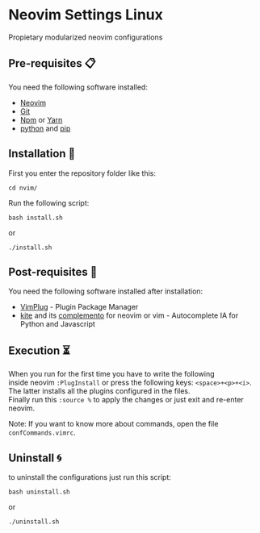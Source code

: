 # Neovim Settings Linux
Propietary modularized neovim configurations

## Pre-requisites 📋
You need the following software installed:
 * [Neovim](https://github/com/neovim/neovim/wiki/Installing-Neovim)
 * [Git](https://git-scm.com/download/linux)
 * [Npm](https://www.npmjs.com/get-npm) or [Yarn](https://classic.yarnpkg.com/en/docs/install/)
 * [python](https://www.python.org/downloads/) and [pip](https://tecnonucleous.com/2018/01/28/como-instalar-pip-para-python-en-windows-mac-y-linux/)

## Installation 🔧
First you enter the repository folder like this:
```
cd nvim/
```
Run the following script:
```
bash install.sh
```
or
```
./install.sh
```
## Post-requisites :wrench:
You need the following software installed after installation:
 * [VimPlug](https://github.com/junegunn/vim-plug) - Plugin Package Manager
 * [kite](https://www.kite.com/integrations/vim) and its [complemento](https://github.com/kiteco/vim-plugin/blob/master/DEVELOPMENT.md) for neovim or vim - Autocomplete IA for Python and Javascript 

## Execution :hourglass_flowing_sand:
When you run for the first time you have to write the following  
inside neovim `:PlugInstall` or press the following keys: `<space>+<p>+<i>`.  
The latter installs all the plugins configured in the files.  
Finally run this `:source %` to apply the changes or just exit and re-enter neovim.

Note: If you want to know more about commands, open the file `confCommands.vimrc`.

## Uninstall :cyclone:
to uninstall the configurations just run this script:
```
bash uninstall.sh
```
or
```
./uninstall.sh
```
